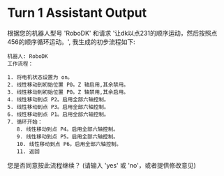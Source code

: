 # Turn 1 Assistant Output

根据您的机器人型号 'RoboDK' 和请求 '让dk以点231的顺序运动，然后按照点456的顺序循环运动。', 我生成的初步流程如下:

```text
机器人: RoboDK  
工作流程：  

1. 将电机状态设置为 on。  
2. 线性移动到初始位置 P0。Z 轴启用,其余禁用。  
3. 线性移动到初始位置 P0。Z 轴禁用,其余启用。  
4. 线性移动到点 P2。启用全部六轴控制。  
5. 线性移动到点 P3。启用全部六轴控制。  
6. 线性移动到点 P1。启用全部六轴控制。  
7. 循环开始：  
   8. 线性移动到点 P4。启用全部六轴控制。  
   9. 线性移动到点 P5。启用全部六轴控制。  
   10. 线性移动到点 P6。启用全部六轴控制。  
   11. 返回
```

您是否同意按此流程继续？ (请输入 'yes' 或 'no'，或者提供修改意见)